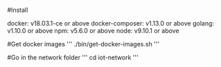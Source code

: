 #Install

docker: v18.03.1-ce or above
docker-composer: v1.13.0 or above
golang: v1.10.0 or above
npm: v5.6.0 or above
node: v9.10.1 or above

#Get docker images
'''
./bin/get-docker-images.sh
'''

#Go in the network folder
'''
cd iot-network
'''